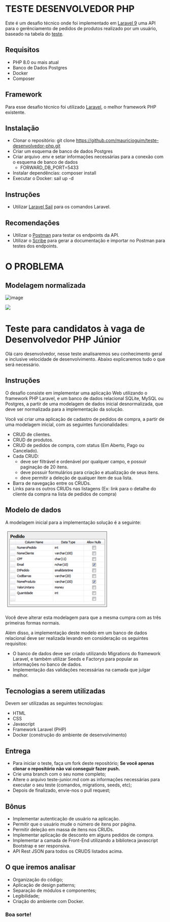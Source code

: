 # TESTE DESENVOLVEDOR PHP

Este é um desafio técnico onde foi implementado em [Laravel 9](https://laravel.com/docs/9.x/releases) uma API para o gerênciamento de pedidos de produtos realizado por um usuário, baseado na tabela do [teste](https://github.com/dotlib/teste-desenvolvedor-php/blob/master/teste-junior.md).

## Requisitos

* PHP 8.0 ou mais atual
* Banco de Dados Postgres
* Docker
* Composer

## Framework

Para esse desafio técnico foi utilizado [Laravel](http://laravel.com), o melhor framework PHP existente.

## Instalação

* Clonar o repositório: git clone https://github.com/mauricioguim/teste-desenvolvedor-php.git
* Criar um esquema de banco de dados Postgres
* Criar arquivo .env e setar informaçôes necessárias para a conexão com o esquema de banco de dados
  - FORWARD_DB_PORT=5433
* Instalar dependências: composer install
* Executar o Docker: sail up -d

## Instruções

* Utilizar [Laravel Sail](https://laravel.com/docs/9.x/sail) para os comandos Laravel.

## Recomendações

* Utilizar o [Postman](https://www.postman.com/) para testar os endpoints da API.
* Utilizar o [Scribe](https://scribe.knuckles.wtf/laravel) para gerar a documentação e importar no Postman para testes dos endpoints.


# O PROBLEMA

## Modelagem normalizada

![image](https://user-images.githubusercontent.com/12083988/157061734-bd8a73e6-d6d0-4f31-939f-1949e578f1f3.png)














[![](http://www.dotlib.com.br/site/images/footer/bra.png)](http://www.dotlib.com)

# Teste para candidatos à vaga de Desenvolvedor PHP Júnior

Olá caro desenvolvedor, nesse teste analisaremos seu conhecimento geral e inclusive velocidade de desenvolvimento. Abaixo explicaremos tudo o que será necessário.

## Instruções

O desafio consiste em implementar uma aplicação Web utilizando o framework PHP Laravel, e um banco de dados relacional SQLite, MySQL ou Postgres, a partir de uma modelagem de dados inicial desnormalizada, que deve ser normalizada para a implementação da solução.

Você vai criar uma aplicação de cadastro de pedidos de compra, a partir de uma modelagem inicial, com as seguintes funcionalidades:

- CRUD de clientes.
- CRUD de produtos.
- CRUD de pedidos de compra, com status (Em Aberto, Pago ou Cancelado).
- Cada CRUD:
  - deve ser filtrável e ordenável por qualquer campo, e possuir paginação de 20 itens.
  - deve possuir formulários para criação e atualização de seus itens.
  - deve permitir a deleção de qualquer item de sua lista.
- Barra de navegação entre os CRUDs.
- Links para os outros CRUDs nas listagens (Ex: link para o detalhe do cliente da compra na lista de pedidos de compra)

## Modelo de dados

A modelagem inicial para a implementação solução é a seguinte:

[![](/images/modelo.png)](http://www.dotlib.com)

Você deve alterar esta modelagem para que a mesma cumpra com as três primeiras formas normais.

Além disso, a implementação deste modelo em um banco de dados relacional deve ser realizada levando em consideração os seguintes requisitos:

- O banco de dados deve ser criado utilizando Migrations do framework Laravel, e também utilizar Seeds e Factorys para popular as informações no banco de dados.
- Implementação das validações necessárias na camada que julgar melhor.

## Tecnologias a serem utilizadas

Devem ser utilizadas as seguintes tecnologias:

- HTML
- CSS
- Javascript
- Framework Laravel (PHP)
- Docker (construção do ambiente de desenvolvimento)

## Entrega

- Para iniciar o teste, faça um fork deste repositório; **Se você apenas clonar o repositório não vai conseguir fazer push.**
- Crie uma branch com o seu nome completo;
- Altere o arquivo teste-junior.md com as informações necessárias para executar o seu teste (comandos, migrations, seeds, etc);
- Depois de finalizado, envie-nos o pull request;

## Bônus

- Implementar autenticação de usuário na aplicação.
- Permitir que o usuário mude o número de itens por página.
- Permitir deleção em massa de itens nos CRUDs.
- Implementar aplicação de desconto em alguns pedidos de compra.
- Implementar a camada de Front-End utilizando a biblioteca javascript Bootstrap e ser responsiva.
- API Rest JSON para todos os CRUDS listados acima.

## O que iremos analisar

- Organização do código;
- Aplicação de design patterns;
- Separação de módulos e componentes;
- Legibilidade;
- Criação do ambiente com Docker.

### Boa sorte!
